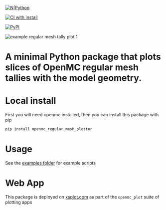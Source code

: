 [![N|Python](https://www.python.org/static/community_logos/python-powered-w-100x40.png)](https://www.python.org)

[![CI with install](https://github.com/fusion-energy/openmc_regular_mesh_plotter/actions/workflows/ci_with_install.yml/badge.svg?branch=develop)](https://github.com/fusion-energy/openmc_regular_mesh_plotter/actions/workflows/ci_with_install.yml)

[![PyPI](https://img.shields.io/pypi/v/openmc-regular-mesh-plotter?color=brightgreen&label=pypi&logo=grebrightgreenen&logoColor=green)](https://pypi.org/project/openmc-regular-mesh-plotter/)

![example regular mesh tally plot 1](https://user-images.githubusercontent.com/8583900/265024747-10e33eeb-c2af-4c96-94b4-70753ca36478.png)

# A minimal Python package that plots slices of OpenMC regular mesh tallies with the model geometry.

# Local install

First you will need openmc installed, then you can install this package with pip

```bash
pip install openmc_regular_mesh_plotter
```

# Usage

See the [examples folder](https://github.com/fusion-energy/openmc_regular_mesh_plotter/tree/main/examples) for example scripts

# Web App

This package is deployed on [xsplot.com](https://www.xsplot.com) as part of the ```openmc_plot``` suite of plotting apps
